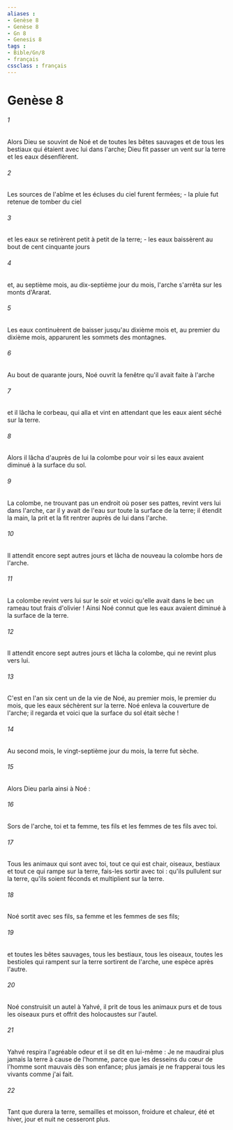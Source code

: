 ```yaml
---
aliases : 
- Genèse 8
- Genèse 8
- Gn 8
- Genesis 8
tags : 
- Bible/Gn/8
- français
cssclass : français
---
```


# Genèse 8

###### 1
Alors Dieu se souvint de Noé et de toutes les bêtes sauvages et de tous les bestiaux qui étaient avec lui dans l'arche; Dieu fit passer un vent sur la terre et les eaux désenflèrent. 
###### 2
Les sources de l'abîme et les écluses du ciel furent fermées; - la pluie fut retenue de tomber du ciel 
###### 3
et les eaux se retirèrent petit à petit de la terre; - les eaux baissèrent au bout de cent cinquante jours 
###### 4
et, au septième mois, au dix-septième jour du mois, l'arche s'arrêta sur les monts d'Ararat. 
###### 5
Les eaux continuèrent de baisser jusqu'au dixième mois et, au premier du dixième mois, apparurent les sommets des montagnes.
###### 6
Au bout de quarante jours, Noé ouvrit la fenêtre qu'il avait faite à l'arche 
###### 7
et il lâcha le corbeau, qui alla et vint en attendant que les eaux aient séché sur la terre. 
###### 8
Alors il lâcha d'auprès de lui la colombe pour voir si les eaux avaient diminué à la surface du sol. 
###### 9
La colombe, ne trouvant pas un endroit où poser ses pattes, revint vers lui dans l'arche, car il y avait de l'eau sur toute la surface de la terre; il étendit la main, la prit et la fit rentrer auprès de lui dans l'arche. 
###### 10
Il attendit encore sept autres jours et lâcha de nouveau la colombe hors de l'arche. 
###### 11
La colombe revint vers lui sur le soir et voici qu'elle avait dans le bec un rameau tout frais d'olivier ! Ainsi Noé connut que les eaux avaient diminué à la surface de la terre. 
###### 12
Il attendit encore sept autres jours et lâcha la colombe, qui ne revint plus vers lui.
###### 13
C'est en l'an six cent un de la vie de Noé, au premier mois, le premier du mois, que les eaux séchèrent sur la terre. Noé enleva la couverture de l'arche; il regarda et voici que la surface du sol était sèche ! 
###### 14
Au second mois, le vingt-septième jour du mois, la terre fut sèche.
###### 15
Alors Dieu parla ainsi à Noé : 
###### 16
Sors de l'arche, toi et ta femme, tes fils et les femmes de tes fils avec toi. 
###### 17
Tous les animaux qui sont avec toi, tout ce qui est chair, oiseaux, bestiaux et tout ce qui rampe sur la terre, fais-les sortir avec toi : qu'ils pullulent sur la terre, qu'ils soient féconds et multiplient sur la terre. 
###### 18
Noé sortit avec ses fils, sa femme et les femmes de ses fils; 
###### 19
et toutes les bêtes sauvages, tous les bestiaux, tous les oiseaux, toutes les bestioles qui rampent sur la terre sortirent de l'arche, une espèce après l'autre.
###### 20
Noé construisit un autel à Yahvé, il prit de tous les animaux purs et de tous les oiseaux purs et offrit des holocaustes sur l'autel. 
###### 21
Yahvé respira l'agréable odeur et il se dit en lui-même : Je ne maudirai plus jamais la terre à cause de l'homme, parce que les desseins du cœur de l'homme sont mauvais dès son enfance; plus jamais je ne frapperai tous les vivants comme j'ai fait.
###### 22
Tant que durera la terre, semailles et moisson, froidure et chaleur, été et hiver, jour et nuit ne cesseront plus.
